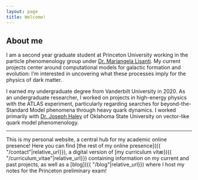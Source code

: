 ```yaml
---
layout: page
title: Welcome!
---
```


## About me
I am a second year graduate student at Princeton University working in the particle phenomenology group under [Dr.&nbsp;Mariangela Lisanti](https://phy.princeton.edu/people/mariangela-lisanti). My current projects center around computational models for galactic formation and evolution: I'm interested in uncovering what these processes imply for the physics of dark matter.

I earned my undergraduate degree from Vanderbilt University in 2020. As an undergraduate researcher, I worked on projects in high-energy physics with the ATLAS experiment, particularly regarding searches for beyond-the-Standard Model phenomena through heavy quark dynamics. I worked primarily with [Dr.&nbsp;Joseph Haley](https://haley.okstate.edu/) of Oklahoma State University on vector-like quark model phenomenology.

--- 

This is my personal website, a central hub for my academic online presence! Here you can find [the rest of my online presence]({{ "/contact"|relative_url}}), a digital version of [my curriculum vit&aelig;]({{ "/curriculum_vitae"|relative_url}}) containing information on my current and past projects, as well as a [blog]({{ "/blog"|relative_url}}) where I host my notes for the Princeton preliminary exam!
